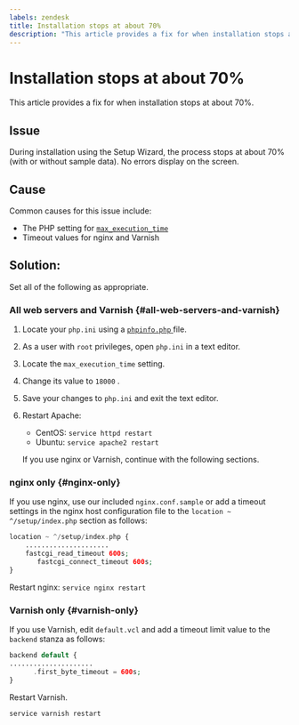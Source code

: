 ```yaml
---
labels: zendesk
title: Installation stops at about 70%
description: "This article provides a fix for when installation stops at about 70%."
---
```


# Installation stops at about 70%

This article provides a fix for when installation stops at about 70%.

## Issue

During installation using the Setup Wizard, the process stops at about 70% (with or without sample data). No errors display on the screen.

## Cause

Common causes for this issue include:

* The PHP setting for [ `max_execution_time` ](http://php.net/manual/en/info.configuration.php#ini.max-execution-time)
* Timeout values for nginx and Varnish

## Solution:

Set all of the following as appropriate.

### All web servers and Varnish {#all-web-servers-and-varnish}

1. Locate your `php.ini` using a [ `phpinfo.php` ](https://devdocs.magento.com/guides/v2.3/install-gde/prereq/optional.html#install-optional-phpinfo) file.
1. As a user with `root` privileges, open `php.ini` in a text editor.
1. Locate the `max_execution_time` setting.
1. Change its value to `18000` .
1. Save your changes to `php.ini` and exit the text editor.
1. Restart Apache:

    * CentOS: `service httpd restart`
    * Ubuntu: `service apache2 restart`

    If you use nginx or Varnish, continue with the following sections.

### nginx only {#nginx-only}

If you use nginx, use our included `nginx.conf.sample` or add a timeout settings in the nginx host configuration file to the `location ~ ^/setup/index.php` section as follows:

```php
location ~ ^/setup/index.php {
    .....................
    fastcgi_read_timeout 600s;
       fastcgi_connect_timeout 600s;
}
```

Restart nginx: `service nginx restart`

### Varnish only {#varnish-only}

If you use Varnish, edit `default.vcl` and add a timeout limit value to the `backend` stanza as follows:

```php
backend default {
.....................
      .first_byte_timeout = 600s;
}
```

Restart Varnish.

```php
service varnish restart
```
